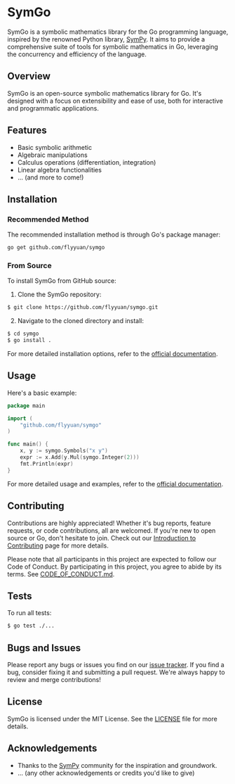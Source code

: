 # SymGo

<!-- You can add a logo if you have one -->

SymGo is a symbolic mathematics library for the Go programming language, inspired by the renowned Python library, [SymPy](https://github.com/sympy/sympy). It aims to provide a comprehensive suite of tools for symbolic mathematics in Go, leveraging the concurrency and efficiency of the language.

## Overview

SymGo is an open-source symbolic mathematics library for Go. It's designed with a focus on extensibility and ease of use, both for interactive and programmatic applications.

## Features

- Basic symbolic arithmetic
- Algebraic manipulations
- Calculus operations (differentiation, integration)
- Linear algebra functionalities
- ... (and more to come!)

## Installation

### Recommended Method

The recommended installation method is through Go's package manager:

```bash
go get github.com/flyyuan/symgo
```

### From Source

To install SymGo from GitHub source:

1. Clone the SymGo repository:
```bash
$ git clone https://github.com/flyyuan/symgo.git
```

2. Navigate to the cloned directory and install:
```bash
$ cd symgo
$ go install .
```

For more detailed installation options, refer to the [official documentation](link_to_your_documentation).

## Usage

Here's a basic example:

```go
package main

import (
    "github.com/flyyuan/symgo"
)

func main() {
    x, y := symgo.Symbols("x y")
    expr := x.Add(y.Mul(symgo.Integer(2)))
    fmt.Println(expr)
}
```

For more detailed usage and examples, refer to the [official documentation](link_to_your_documentation).

## Contributing

Contributions are highly appreciated! Whether it's bug reports, feature requests, or code contributions, all are welcomed. If you're new to open source or Go, don't hesitate to join. Check out our [Introduction to Contributing](link_to_contributing_guide) page for more details.

Please note that all participants in this project are expected to follow our Code of Conduct. By participating in this project, you agree to abide by its terms. See [CODE_OF_CONDUCT.md](link_to_code_of_conduct).

## Tests

To run all tests:

```bash
$ go test ./...
```

## Bugs and Issues

Please report any bugs or issues you find on our [issue tracker](https://github.com/flyyuan/symgo/issues). If you find a bug, consider fixing it and submitting a pull request. We're always happy to review and merge contributions!

## License

SymGo is licensed under the MIT License. See the [LICENSE](LICENSE) file for more details.

## Acknowledgements

- Thanks to the [SymPy](https://github.com/sympy/sympy) community for the inspiration and groundwork.
- ... (any other acknowledgements or credits you'd like to give)
